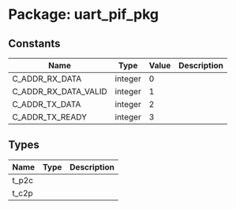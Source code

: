 # Package: uart_pif_pkg
## Constants
| Name                 | Type    | Value | Description |
| -------------------- | ------- | ----- | ----------- |
| C_ADDR_RX_DATA       | integer |  0    |             |
| C_ADDR_RX_DATA_VALID | integer |  1    |             |
| C_ADDR_TX_DATA       | integer |  2    |             |
| C_ADDR_TX_READY      | integer |  3    |             |
## Types
| Name  | Type | Description |
| ----- | ---- | ----------- |
| t_p2c |      |             |
| t_c2p |      |             |
